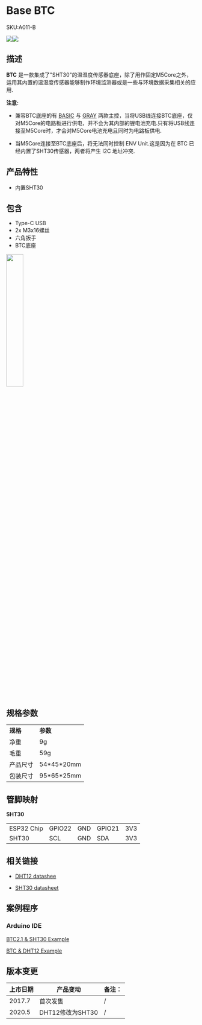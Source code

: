 # Base BTC

<el-tag effect="plain">SKU:A011-B</el-tag>

<div class="product_pic"><img src="assets/img/product_pics/module/module_btc_01.webp"><img src="assets/img/product_pics/module/module_btc_02.webp"></div>

## 描述

**BTC** 是一款集成了"SHT30"的温湿度传感器底座，除了用作固定M5Core之外，运用其内置的温湿度传感器能够制作环境监测器或是一些与环境数据采集相关的应用.

**注意:**

* 兼容BTC底座的有 [BASIC](https://docs.m5stack.com/#/zh_CN/core/basic) 与 [GRAY](https://docs.m5stack.com/#/zh_CN/core/gray) 两款主控，当将USB线连接BTC底座，仅对M5Core的电路板进行供电，并不会为其内部的锂电池充电.只有将USB线连接至M5Core时，才会对M5Core电池充电且同时为电路板供电.

* 当M5Core连接至BTC底座后，将无法同时控制 ENV Unit.这是因为在 BTC 已经内置了SHT30传感器，两者将产生 I2C 地址冲突.

##  产品特性

-  内置SHT30

##  包含

-  Type-C USB
-  2x M3x16螺丝
-  六角扳手
-  BTC底座

<img src="assets/img/product_pics/module/module_btc_04.webp" width="30%" height="30%">

## 规格参数

<table>
   <tr style="font-weight:bold">
      <td>规格</td>
      <td>参数</td>
   </tr>
   <tr>
      <td>净重</td>
      <td>9g</td>
   </tr>
   <tr>
      <td>毛重</td>
      <td>59g</td>
   </tr>
   <tr>
      <td>产品尺寸</td>
      <td>54*45*20mm</td>
   </tr>
   <tr>
      <td>包装尺寸</td>
      <td>95*65*25mm</td>
   </tr>
 </table>

##  管脚映射

**SHT30**

<table>
 <tr><td>ESP32 Chip</td><td>GPIO22</td><td>GND</td><td>GPIO21</td><td>3V3</td></tr>
 <tr><td>SHT30</td><td>SCL</td><td>GND</td><td>SDA</td><td>3V3</td></tr>
</table>

## 相关链接

- [DHT12 datashee](https://m5stack.oss-cn-shenzhen.aliyuncs.com/resource/docs/datasheet/hat/DHT12_en.pdf)

- [SHT30 datasheet](https://m5stack.oss-cn-shenzhen.aliyuncs.com/resource/docs/datasheet/unit/SHT3x_Datasheet_digital.pdf)

## 案例程序

### Arduino IDE

[BTC2.1 & SHT30 Example](https://github.com/m5stack/M5-ProductExampleCodes/tree/master/Base/BTC/Arduino/BTC2.1)

[BTC & DHT12 Example](https://github.com/m5stack/M5-ProductExampleCodes/tree/master/Base/BTC/Arduino/BTC)



## 版本变更

<table>
   <thead>
      <tr> 
         <th>上市日期</th>
         <th>产品变动</th>
         <th>备注：</th>
      </tr>
   </thead>    
   <tbody>
      <tr>
         <td>2017.7</td>
         <td>首次发售</td>
         <td>/</td>
      </tr>
      <tr>
         <td>2020.5</td>
         <td>DHT12修改为SHT30</td>
         <td>/</td>
      </tr>
   <tbody>
</table>


<script>

   var purchase_link = 'https://m5stack.com/collections/m5-base/products/btc-standing-base';

   anchor_search(purchase_link);
   scrollFunc();

</script>